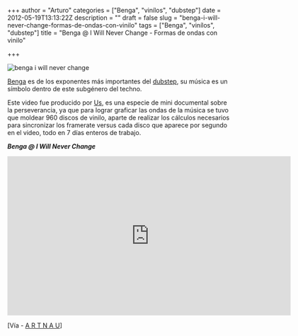 +++
author = "Arturo"
categories = ["Benga", "vinílos", "dubstep"]
date = 2012-05-19T13:13:22Z
description = ""
draft = false
slug = "benga-i-will-never-change-formas-de-ondas-con-vinilo"
tags = ["Benga", "vinílos", "dubstep"]
title = "Benga @ I Will Never Change - Formas de ondas con vinilo"

+++


![benga i will never change](/content/images/2016/06/benga.jpg)

<a href="http://www.myspace.com/bengabeats">Benga</a> es de los exponentes más importantes del <a href="http://es.wikipedia.org/wiki/Dubstep">dubstep</a>, su música es un símbolo dentro de este subgénero del techno.

Este video fue producido por <a href="http://www.weareus.co.uk/">Us</a>, es una especie de mini documental sobre la perseverancia, ya que para lograr graficar las ondas de la música se tuvo que moldear 960 discos de vinilo, aparte de realizar los cálculos necesarios para sincronizar los framerate versus cada disco que aparece por segundo en el video, todo en 7 días enteros de trabajo.

<em><strong>Benga @ I Will Never Change</strong></em>
<iframe src="http://player.vimeo.com/video/39760586?title=0&amp;byline=0&amp;portrait=0&amp;color=fd8a8a" frameborder="0" width="640" height="360"></iframe>

[Vía - <a href="http://www.artnau.com/2012/04/benga-i-will-never-change/">A R T N A U</a>]